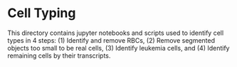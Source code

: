 # Cell Typing

This directory contains jupyter notebooks and scripts used to identify cell types in 4 steps: (1) Identify and remove RBCs, (2) Remove segmented objects too small to be real cells, (3) Identify leukemia cells, and (4) Identify remaining cells by their transcripts.
